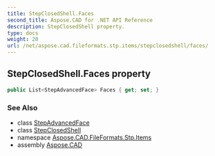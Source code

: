 ```yaml
---
title: StepClosedShell.Faces
second_title: Aspose.CAD for .NET API Reference
description: StepClosedShell property. 
type: docs
weight: 20
url: /net/aspose.cad.fileformats.stp.items/stepclosedshell/faces/
---
```

## StepClosedShell.Faces property

```csharp
public List<StepAdvancedFace> Faces { get; set; }
```

### See Also

* class [StepAdvancedFace](../../stepadvancedface/)
* class [StepClosedShell](../)
* namespace [Aspose.CAD.FileFormats.Stp.Items](../../stepclosedshell/)
* assembly [Aspose.CAD](../../../)


